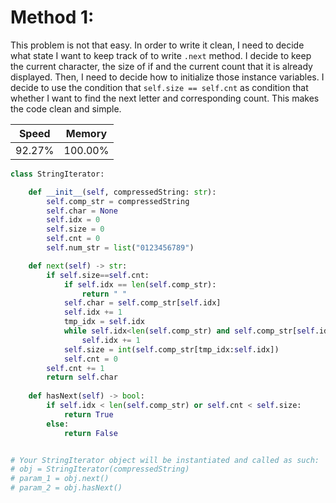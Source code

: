 # Method 1:
This problem is not that easy. In order to write it clean, I need to decide what state I want to keep track of to write `.next` method. I decide to keep the current character, the size of if and the current count that it is already displayed. Then, I need to decide how to initialize those instance variables. I decide to use the condition that `self.size == self.cnt` as condition that whether I want to find the next letter and corresponding count. This makes the code clean and simple.

|Speed|Memory|
|---|---|
|92.27%|100.00%|

```python {.line-numbers}
class StringIterator:

    def __init__(self, compressedString: str):
        self.comp_str = compressedString
        self.char = None
        self.idx = 0
        self.size = 0
        self.cnt = 0
        self.num_str = list("0123456789")

    def next(self) -> str:
        if self.size==self.cnt:
            if self.idx == len(self.comp_str):
                return " "
            self.char = self.comp_str[self.idx]
            self.idx += 1
            tmp_idx = self.idx
            while self.idx<len(self.comp_str) and self.comp_str[self.idx] in self.num_str:
                self.idx += 1
            self.size = int(self.comp_str[tmp_idx:self.idx])
            self.cnt = 0
        self.cnt += 1
        return self.char
                
    def hasNext(self) -> bool:
        if self.idx < len(self.comp_str) or self.cnt < self.size:
            return True
        else:
            return False


# Your StringIterator object will be instantiated and called as such:
# obj = StringIterator(compressedString)
# param_1 = obj.next()
# param_2 = obj.hasNext()
```
